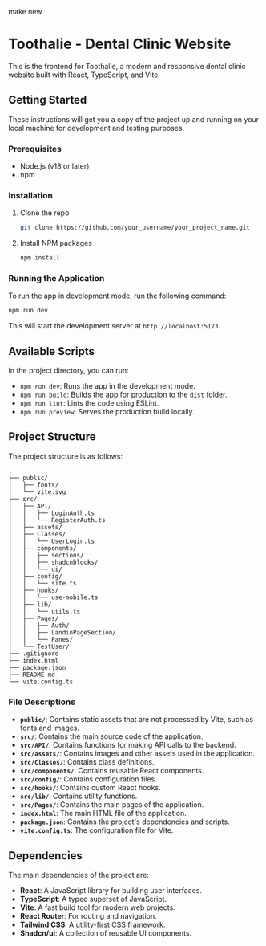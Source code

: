 make new



# Toothalie - Dental Clinic Website

This is the frontend for Toothalie, a modern and responsive dental clinic website built with React, TypeScript, and Vite.

## Getting Started

These instructions will get you a copy of the project up and running on your local machine for development and testing purposes.

### Prerequisites

- Node.js (v18 or later)
- npm

### Installation

1. Clone the repo
   ```sh
   git clone https://github.com/your_username/your_project_name.git
   ```
2. Install NPM packages
   ```sh
   npm install
   ```

### Running the Application

To run the app in development mode, run the following command:

```sh
npm run dev
```

This will start the development server at `http://localhost:5173`.

## Available Scripts

In the project directory, you can run:

- `npm run dev`: Runs the app in the development mode.
- `npm run build`: Builds the app for production to the `dist` folder.
- `npm run lint`: Lints the code using ESLint.
- `npm run preview`: Serves the production build locally.

## Project Structure

The project structure is as follows:

```
.
├── public/
│   ├── fonts/
│   └── vite.svg
├── src/
│   ├── API/
│   │   ├── LoginAuth.ts
│   │   └── RegisterAuth.ts
│   ├── assets/
│   ├── Classes/
│   │   └── UserLogin.ts
│   ├── components/
│   │   ├── sections/
│   │   ├── shadcnblocks/
│   │   └── ui/
│   ├── config/
│   │   └── site.ts
│   ├── hooks/
│   │   └── use-mobile.ts
│   ├── lib/
│   │   └── utils.ts
│   ├── Pages/
│   │   ├── Auth/
│   │   ├── LandinPageSection/
│   │   └── Panes/
│   └── TestUser/
├── .gitignore
├── index.html
├── package.json
├── README.md
└── vite.config.ts
```

### File Descriptions

- **`public/`**: Contains static assets that are not processed by Vite, such as fonts and images.
- **`src/`**: Contains the main source code of the application.
- **`src/API/`**: Contains functions for making API calls to the backend.
- **`src/assets/`**: Contains images and other assets used in the application.
- **`src/Classes/`**: Contains class definitions.
- **`src/components/`**: Contains reusable React components.
- **`src/config/`**: Contains configuration files.
- **`src/hooks/`**: Contains custom React hooks.
- **`src/lib/`**: Contains utility functions.
- **`src/Pages/`**: Contains the main pages of the application.
- **`index.html`**: The main HTML file of the application.
- **`package.json`**: Contains the project's dependencies and scripts.
- **`vite.config.ts`**: The configuration file for Vite.

## Dependencies

The main dependencies of the project are:

- **React**: A JavaScript library for building user interfaces.
- **TypeScript**: A typed superset of JavaScript.
- **Vite**: A fast build tool for modern web projects.
- **React Router**: For routing and navigation.
- **Tailwind CSS**: A utility-first CSS framework.
- **Shadcn/ui**: A collection of reusable UI components.
